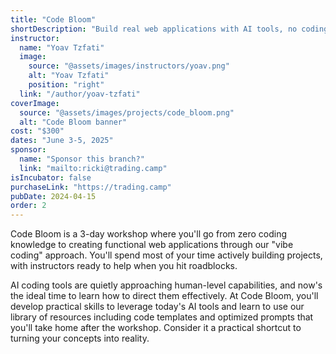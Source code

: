 ```yaml
---
title: "Code Bloom"
shortDescription: "Build real web applications with AI tools, no coding experience required."
instructor:
  name: "Yoav Tzfati"
  image:
    source: "@assets/images/instructors/yoav.png"
    alt: "Yoav Tzfati"
    position: "right"
  link: "/author/yoav-tzfati"
coverImage:
  source: "@assets/images/projects/code_bloom.png"
  alt: "Code Bloom banner"
cost: "$300"
dates: "June 3-5, 2025"
sponsor:
  name: "Sponsor this branch?"
  link: "mailto:ricki@trading.camp"
isIncubator: false
purchaseLink: "https://trading.camp"
pubDate: 2024-04-15
order: 2
---
```


Code Bloom is a 3-day workshop where you'll go from zero coding knowledge to creating functional web applications through our "vibe coding" approach. You'll spend most of your time actively building projects, with instructors ready to help when you hit roadblocks.

AI coding tools are quietly approaching human-level capabilities, and now's the ideal time to learn how to direct them effectively. At Code Bloom, you'll develop practical skills to leverage today's AI tools and learn to use our library of resources including code templates and optimized prompts that you'll take home after the workshop. Consider it a practical shortcut to turning your concepts into reality.